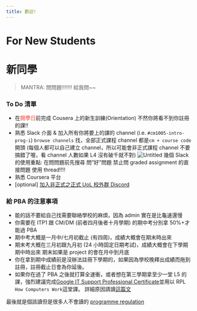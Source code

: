 ```yaml
---
title: 歡迎!
---
```

# For New Students

# 新同學

> MANTRA: 問問題!!!!!!! 給我問~~

### To Do 清單

- 在<span id="school_starts" style="font-weight:bold;color:salmon;">開學日</span>前完成 Cousera 上的新生訓練(Orientation)
  不然你將看不到你註冊的課!!
- 熟悉 Slack 介面 & 加入所有你將要上的課的 channel (i.e. `#cm1005-intro-prog-i`)
  `browse channels` 找，全部正式課程 channel 都是`cm + course code` 開頭
  (每個人都可以自己建立 channel，所以可能會非正式課程 channel 不要搞錯了喔，看 channel 人數如果 L4 沒有破千就不對)
  ![Untitled](%E6%96%B0%E5%90%8C%E5%AD%B8%200a571/Untitled.png)
  幾個 Slack 的使用重點:
  在問問題前先搜尋
  問”好”問題
  禁止問 graded assignment 的直接問題
  使用 thread!!!!
- 熟悉 Coursera 平台
- [optional] [加入非正式之正式 UoL 校外群 Discord](https://discord.gg/h4Kuhe57)

### 給 PBA 的注意事項

- 能的話不要給自己找需要聯絡學校的麻煩，因為 admin 實在是比龜速還慢
- 你需要在 ITP1 跟 CM/DM (前者四月後者十月學期) 的期中考分別拿 50%+才能過 PBA
- 期中考大概是一月中/七月初截止 (有四周)，成績大概會在期末時出來
- 期末考大概在三月初跟九月初 (24 小時固定日期考試)，成績大概會在下學期期中時出來
  期末如果是 project 的會在月中到月底
- 你在拿到期中成績前是沒辦法註冊下學期的，如果因為學校晚釋出成績而拖到註冊，註冊截止日會為你延後。
- 如果你在過了 PBA 之後就打算全速衝，或者想在第三學期拿至少一堂 L5 的課，強烈建議完成[Google IT Support Professional Certificate](https://www.coursera.org/professional-certificates/google-it-support)並用以 RPL `How Computers Work`這堂課。
  詳細原因請讀[這篇文](https://uol-taiwan.github.io/resource-hub/Level%204/CM1030%20HCW/README.html)

最後就是個該讀但是很多人不會讀的 [programme regulation](https://london.ac.uk/sites/default/files/regulations/progregs-bsc-computer-science-2021-22.pdf)
